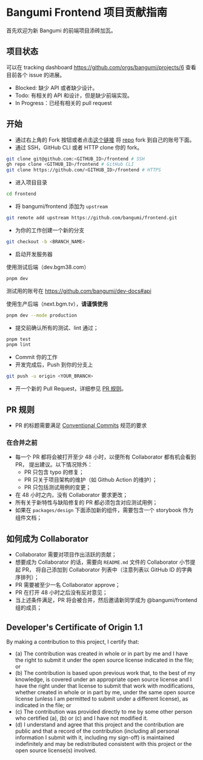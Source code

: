 # Bangumi Frontend 项目贡献指南

首先欢迎为新 Bangumi 的前端项目添砖加瓦。

## 项目状态

可以在 tracking dashboard https://github.com/orgs/bangumi/projects/6 查看目前各个 issue 的进展。

- Blocked: 缺少 API 或者缺少设计。
- Todo: 有相关的 API 和设计，但是缺少前端实现。
- In Progress：已经有相关的 pull request

## 开始

- 通过右上角的 Fork 按钮或者点击[这个链接](https://github.com/bangumi/frontend/fork)
  将 [repo](https://github.com/bangumi/frontend) fork 到自己的账号下面。
- 通过 SSH，GitHub CLI 或者 HTTP clone 你的 fork。

```bash
git clone git@github.com:<GITHUB_ID>/frontend # SSH
gh repo clone <GITHUB_ID>/frontend # GitHub CLI
git clone https://github.com/<GITHUB_ID>/frontend # HTTPS
```

- 进入项目目录

```bash
cd frontend
```

- 将 bangumi/frontend 添加为 `upstream`

```bash
git remote add upstream https://github.com/bangumi/frontend.git
```

- 为你的工作创建一个新的分支

```bash
git checkout -b <BRANCH_NAME>
```

- 启动开发服务器

使用测试后端（dev.bgm38.com）

```bash
pnpm dev
```

测试用的账号在 https://github.com/bangumi/dev-docs#api

使用生产后端（next.bgm.tv），**请谨慎使用**

```bash
pnpm dev --mode production
```

- 提交前确认所有的测试、lint 通过；

```bash
pnpm test
pnpm lint
```

- Commit 你的工作
- 开发完成后，Push 到你的分支上

```bash
git push -u origin <YOUR_BRANCH>
```

- 开一个新的 Pull Request，详细参见 [PR 规则](#pr-规则)。

## PR 规则

- PR 的标题需要满足 [Conventional Commits](https://www.conventionalcommits.org/en/v1.0.0/) 规范的要求

### 在合并之前

- 每一个 PR 都将会被打开至少 48 小时，以便所有 Collaborator 都有机会看到 PR，
  提出建议。以下情况除外：
  - PR 只包含 typo 的修复；
  - PR 只关于项目架构的维护（如 Github Action 的维护）；
  - PR 只包括测试用例的变更；
- 在 48 小时之内，没有 Collaborator 要求更改；
- 所有关于新特性与缺陷修复的 PR 都必须包含对应测试用例；
- 如果在 `packages/design` 下面添加新的组件，需要包含一个 storybook 作为组件文档；

## 如何成为 Collaborator

- Collaborator 需要对项目作出活跃的贡献；
- 想要成为 Collaborator 的话，需要向 `README.md` 文件的 Collaborator 小节提起 PR，
  将自己添加到 Collaborator 列表中（注意列表以 GitHub ID 的字典序排列）；
- PR 需要被至少一名 Collaborator approve；
- PR 在打开 48 小时之后没有反对意见；
- 当上述条件满足，PR 将会被合并，然后邀请新同学成为 @bangumi/frontend 组的成员；

## Developer's Certificate of Origin 1.1

By making a contribution to this project, I certify that:

- (a) The contribution was created in whole or in part by me and I have the right to
  submit it under the open source license indicated in the file; or
- (b) The contribution is based upon previous work that, to the best of my knowledge,
  is covered under an appropriate open source license and I have the right under that
  license to submit that work with modifications, whether created in whole or in part
  by me, under the same open source license (unless I am permitted to submit under a
  different license), as indicated in the file; or
- (c) The contribution was provided directly to me by some other person who certified
  (a), (b) or (c) and I have not modified it.
- (d) I understand and agree that this project and the contribution are public and that
  a record of the contribution (including all personal information I submit with it,
  including my sign-off) is maintained indefinitely and may be redistributed consistent
  with this project or the open source license(s) involved.
